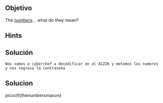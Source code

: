 ## Objetivo
The [numbers](https://jupiter.challenges.picoctf.org/static/f209a32253affb6f547a585649ba4fda/the_numbers.png)... what do they mean?

## Hints


## Solución
```
Nos vamos a cyberchef a decodificar en el A1Z26 y metemos los numeros y nos regresa la contraseña
```
## Solucion
picoctf{thenumbersmason}